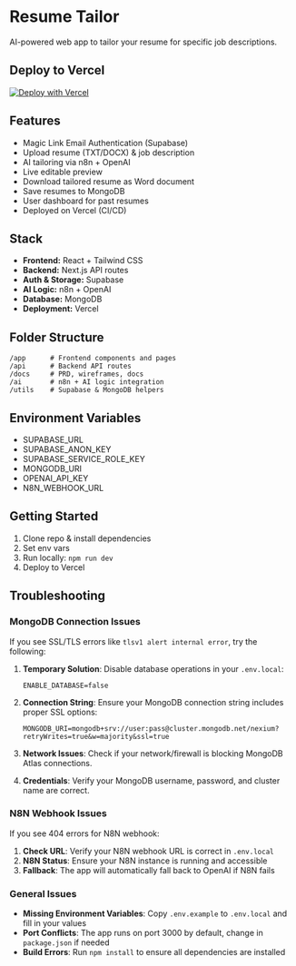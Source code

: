 # Resume Tailor

AI-powered web app to tailor your resume for specific job descriptions.

## Deploy to Vercel

[![Deploy with Vercel](https://vercel.com/button)](https://vercel.com/new/clone?repository-url=https%3A%2F%2Fgithub.com%2Fhamzasalam09%2Fnexium_hamza_grand_project)

## Features
- Magic Link Email Authentication (Supabase)
- Upload resume (TXT/DOCX) & job description
- AI tailoring via n8n + OpenAI
- Live editable preview
- Download tailored resume as Word document
- Save resumes to MongoDB
- User dashboard for past resumes
- Deployed on Vercel (CI/CD)

## Stack
- **Frontend:** React + Tailwind CSS
- **Backend:** Next.js API routes
- **Auth & Storage:** Supabase
- **AI Logic:** n8n + OpenAI
- **Database:** MongoDB
- **Deployment:** Vercel

## Folder Structure
```
/app      # Frontend components and pages
/api      # Backend API routes
/docs     # PRD, wireframes, docs
/ai       # n8n + AI logic integration
/utils    # Supabase & MongoDB helpers
```

## Environment Variables
- SUPABASE_URL
- SUPABASE_ANON_KEY
- SUPABASE_SERVICE_ROLE_KEY
- MONGODB_URI
- OPENAI_API_KEY
- N8N_WEBHOOK_URL

## Getting Started
1. Clone repo & install dependencies
2. Set env vars
3. Run locally: `npm run dev`
4. Deploy to Vercel

## Troubleshooting

### MongoDB Connection Issues

If you see SSL/TLS errors like `tlsv1 alert internal error`, try the following:

1. **Temporary Solution**: Disable database operations in your `.env.local`:
   ```
   ENABLE_DATABASE=false
   ```

2. **Connection String**: Ensure your MongoDB connection string includes proper SSL options:
   ```
   MONGODB_URI=mongodb+srv://user:pass@cluster.mongodb.net/nexium?retryWrites=true&w=majority&ssl=true
   ```

3. **Network Issues**: Check if your network/firewall is blocking MongoDB Atlas connections.

4. **Credentials**: Verify your MongoDB username, password, and cluster name are correct.

### N8N Webhook Issues

If you see 404 errors for N8N webhook:

1. **Check URL**: Verify your N8N webhook URL is correct in `.env.local`
2. **N8N Status**: Ensure your N8N instance is running and accessible
3. **Fallback**: The app will automatically fall back to OpenAI if N8N fails

### General Issues

- **Missing Environment Variables**: Copy `.env.example` to `.env.local` and fill in your values
- **Port Conflicts**: The app runs on port 3000 by default, change in `package.json` if needed
- **Build Errors**: Run `npm install` to ensure all dependencies are installed
